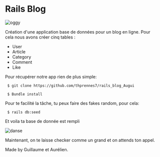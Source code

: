 # Rails Blog

![oggy](https://media.giphy.com/media/9uIms7t4Zb27xcKaiu/giphy.gif)

Création d'une application base de données pour un blog en ligne. Pour cela nous avons créer cinq tables :
  * User
  * Article
  * Category
  * Comment
  * Like

Pour récupérer notre app rien de plus simple:
<pre><code> $ git clone https://github.com/thprennes7/rails_blog_Augui</code></pre>

<pre><code> $ Bundle install</code></pre>

Pour te facilité la tâche, tu peux faire des fakes random, pour cela:  
<pre><code> $ rails db:seed </code></pre>

Et voila ta base de donnée est rempli

![danse](https://media.giphy.com/media/3oz8xPzHi7P2hVyVMs/giphy.gif)

Maintenant, on te laisse checker comme un grand et on attends ton appel.


Made by Guillaume et Aurélien.
